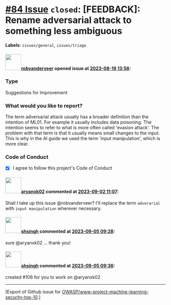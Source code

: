 # [\#84 Issue](https://github.com/OWASP/www-project-machine-learning-security-top-10/issues/84) `closed`: [FEEDBACK]: Rename adversarial attack to something less ambiguous
**Labels**: `issues/general`, `issues/triage`


#### <img src="https://avatars.githubusercontent.com/u/796794?v=4" width="50">[robvanderveer](https://github.com/robvanderveer) opened issue at [2023-08-19 13:58](https://github.com/OWASP/www-project-machine-learning-security-top-10/issues/84):

### Type

Suggestions for Improvement

### What would you like to report?

The term adversarial attack usually has a broader definition than the intention of ML01. For example it usually includes data poisoning. 
The intention seems to refer to what is more often called 'evasion attack'. The problem with that term is that it usually means small changes to the input. This is why in the AI guide we used the term 'input manipulation', which is more clear.


### Code of Conduct

- [X] I agree to follow this project's Code of Conduct

#### <img src="https://avatars.githubusercontent.com/u/59761275?u=4e5c4c8a6242383369a6696ab3e21d1df9c875d1&v=4" width="50">[aryanxk02](https://github.com/aryanxk02) commented at [2023-09-02 11:07](https://github.com/OWASP/www-project-machine-learning-security-top-10/issues/84#issuecomment-1703803108):

Shall I take up this issue @robvanderveer? I'll replace the term `adverarial` with `input manipulation` wherever necessary.

#### <img src="https://avatars.githubusercontent.com/u/412800?v=4" width="50">[shsingh](https://github.com/shsingh) commented at [2023-09-05 09:28](https://github.com/OWASP/www-project-machine-learning-security-top-10/issues/84#issuecomment-1706267566):

sure @aryanxk02 ... thank you!

#### <img src="https://avatars.githubusercontent.com/u/412800?v=4" width="50">[shsingh](https://github.com/shsingh) commented at [2023-09-05 09:36](https://github.com/OWASP/www-project-machine-learning-security-top-10/issues/84#issuecomment-1706277527):

created #106 for you to work on @aryanxk02


-------------------------------------------------------------------------------



[Export of Github issue for [OWASP/www-project-machine-learning-security-top-10](https://github.com/OWASP/www-project-machine-learning-security-top-10).]
